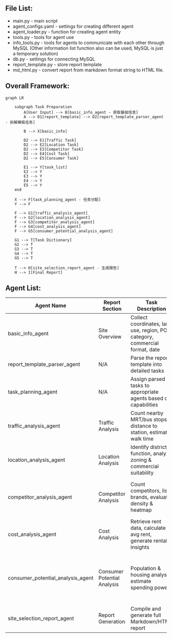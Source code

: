 ## File List:
- main.py - main script
- agent_configs.yaml - settings for creating different agent
- agent_loader.py - function for creating agent entity
- tools.py - tools for agent use
- info_tools.py - tools for agents to communicate with each other through MySQL (Other information list function also can be used, MySQL is just a temporary solution)
- db.py - settings for connecting MySQL
- report_template.py - store report template
- md_html.py - convert report from markdown format string to HTML file.

## Overall Framework:
```mermaid
graph LR

    subgraph Task Preparation
        A[User Input] --> B[basic_info_agent - 获取基础信息]
        A --> D1[report_template] --> D2[report_template_parser_agent - 拆解模板任务]

        B --> X[basic_info]

        D2 --> E1[Traffic Task]
        D2 --> E2[Location Task]
        D2 --> E3[Competitor Task]
        D2 --> E4[Cost Task]
        D2 --> E5[Consumer Task]

        E1 --> Y[task_list]
        E2 --> Y
        E3 --> Y
        E4 --> Y
        E5 --> Y
    end

    X --> F[task_planning_agent - 任务分配]
    Y --> F

    F --> G1[traffic_analysis_agent]
    F --> G2[location_analysis_agent]
    F --> G3[competitor_analysis_agent]
    F --> G4[cost_analysis_agent]
    F --> G5[consumer_potential_analysis_agent]

    G1 --> T[Task Dictionary]
    G2 --> T
    G3 --> T
    G4 --> T
    G5 --> T

    T --> H[site_selection_report_agent - 生成报告]
    H --> I[Final Report]
```

## Agent List:
| Agent Name                        | Report Section              | Task Description                                                             | Required GIS Functionalities                                                    | Tools / Modules (Planned)                                       | Web Search | City-wide Comparison | Status       |
|----------------------------------|-----------------------------|------------------------------------------------------------------------------|----------------------------------------------------------------------------------|------------------------------------------------------------------|------------|-----------------------|--------------|
| basic_info_agent                 | Site Overview               | Collect coordinates, land use, region, POI category, commercial format, date | Geocoding, spatial join to land use/region, POI category mapping                | geocode_address, PostGIS polygon intersect, POI category mapping | No         | No                    | Done         |
| report_template_parser_agent     | N/A                         | Parse the report template into detailed tasks                                | None                                                                            | Template parser                                                  | No         | No                    | Done         |
| task_planning_agent              | N/A                         | Assign parsed tasks to appropriate agents based on capabilities              | None                                                                            | Task router, agent registry                                      | No         | No                    | Done         |
| traffic_analysis_agent           | Traffic Analysis            | Count nearby MRT/bus stops, distance to station, estimate walk time          | Buffer zone POI count, distance analysis                                        | PostGIS ST_Buffer, ST_Distance, walking time model               | No         | ✅ Yes                | unfinished         |
| location_analysis_agent          | Location Analysis           | Identify district function, analyze zoning & commercial suitability          | Regional matching, land use overlay                                             | Zoning shapefile, policy map                                     | ✅ Yes      | ✅ Yes                | unfinished   |
| competitor_analysis_agent        | Competitor Analysis         | Count competitors, list brands, evaluate density & heatmap                   | POI clustering, distance to competitors, brand presence density                 | ST_DWithin, POI category filter, spatial heatmap                 | ✅ Yes      | ✅ Yes                | unfinished   |
| cost_analysis_agent              | Cost Analysis               | Retrieve rent data, calculate avg rent, generate rental insights             | Spatial join with rent DB, trend chart, optional rent web scrape                | Rental database, market site parsing                             | ✅ Yes      | ✅ Yes                | unfinished   |
| consumer_potential_analysis_agent | Consumer Potential Analysis | Population & housing analysis, estimate spending power                       | Spatial population mapping, price zone matching, online consumer behavior       | Population raster, price layer, income zone model                | ✅ Yes      | ✅ Yes                | unfinished   |
| site_selection_report_agent      | Report Generation           | Compile and generate full Markdown/HTML report                               | None                                                                            | Markdown formatter, HTML converter                              | No         | No                    | Done         |


